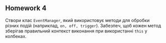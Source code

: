 ## Homework 4

Створи клас `EventManager`, який використовує методи для обробки різних подій (наприклад, `on, off, trigger`). Забезпеч, щоб кожен метод зберігав правильний контекст виконання при використанні `this` у колбеках.


